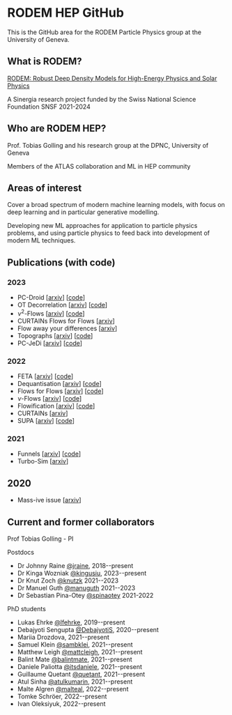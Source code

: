 # RODEM HEP GitHub

This is the GitHub area for the RODEM Particle Physics group at the University of Geneva.

## What is RODEM?

[RODEM: Robust Deep Density Models for High-Energy Physics and Solar Physics](https://rodem.ch/)

A Sinergia research project funded by the Swiss National Science Foundation SNSF 2021-2024

## Who are RODEM HEP?

Prof. Tobias Golling and his research group at the DPNC, University of Geneva

Members of the ATLAS collaboration and ML in HEP community

## Areas of interest

Cover a broad spectrum of modern machine learning models, with focus on deep learning and in particular generative modelling.

Developing new ML approaches for application to particle physics problems, and using particle physics to feed back into development of modern ML techniques.

## Publications (with code)

### 2023

- PC-Droid [[arxiv](https://arxiv.org/abs/2307.06836)] [[code](https://github.com/rodem-hep/pcdroid)]
- OT Decorrelation [[arxiv](https://arxiv.org/abs/2307.05187)] [[code](https://github.com/rodem-hep/ot-decorrelation)]
- $\nu^2$-Flows [[arxiv](https://arxiv.org/abs/2307.02405)] [[code](https://github.com/rodem-hep/nu2flows)]
- CURTAINs Flows for Flows [[arxiv](https://arxiv.org/abs/2305.04646)]
- Flow away your differences [[arxiv](https://arxiv.org/abs/2304.14963)]
- Topographs [[arxiv](https://arxiv.org/abs/2303.13937)] [[code](https://github.com/rodem-hep/Topographs/)]
- PC-JeDi [[arxiv](https://arxiv.org/abs/2303.05376)] [[code](https://github.com/rodem-hep/PC-JeDi)]

### 2022

- FETA [[arxiv](http://arxiv.org/abs/2212.11285)] [[code](https://github.com/rmastand/FETA/)]
- Dequantisation [[arxiv](https://arxiv.org/abs/2211.02486)] [[code](https://github.com/rodem-hep/dequantile)]
- Flows for Flows [[arxiv](https://arxiv.org/abs/2211.02487)] [[code](https://github.com/rodem-hep/flows4flows)]
- $\nu$-Flows [[arxiv](https://arxiv.org/abs/2207.00664)] [[code](https://github.com/rodem-hep/neutrino_flows)]
- Flowification [[arxiv](https://arxiv.org/abs/2205.15209)] [[code](https://github.com/balintmate/flowification)]
- CURTAINs [[arxiv](https://arxiv.org/abs/2203.09470)]
- SUPA [[arxiv](https://arxiv.org/abs/2202.05012)] [[code](https://github.com/rodem-hep/SUPA)]

### 2021

- Funnels [[arxiv](https://arxiv.org/abs/2112.08069)] [[code](https://github.com/rodem-hep/funnels_repo)]
- Turbo-Sim [[arxiv](https://arxiv.org/abs/2112.10629)]

## 2020

- Mass-ive issue [[arxiv](https://arxiv.org/abs/2303.14134)]

## Current and former collaborators

Prof Tobias Golling - PI

Postdocs

- Dr Johnny Raine [@jraine](https://github.com/jraine), 2018--present
- Dr Kinga Wozniak [@kingusiu](https://github.com/kingusiu), 2023--present
- Dr Knut Zoch [@knutzk](https://github.com/knutzk) 2021--2023
- Dr Manuel Guth [@manuguth](https://github.com/manuguth) 2021--2023
- Dr Sebastian Pina-Otey [@spinaotey](https://github.com/spinaotey) 2021-2022

PhD students

- Lukas Ehrke [@lfehrke](https://github.com/lfehrke), 2019--present
- Debajyoti Sengupta [@DebajyotiS](https://github.com/DebajyotiS), 2020--present
- Mariia Drozdova, 2021--present
- Samuel Klein [@sambklei](https://github.com/sambklei), 2021--present
- Matthew Leigh [@mattcleigh](https://github.com/mattcleigh), 2021--present
- Balint Mate [@balintmate](https://github.com/balintmate), 2021--present
- Daniele Paliotta [@itsdaniele](https://github.com/itsdaniele), 2021--present
- Guillaume Quetant [@quetant](https://github.com/quetant), 2021--present
- Atul Sinha [@atulkumarin](https://github.com/atulkumarin), 2021--present
- Malte Algren [@malteal](https://github.com/malteal), 2022--present
- Tomke Schröer, 2022--present
- Ivan Oleksiyuk, 2022--present
